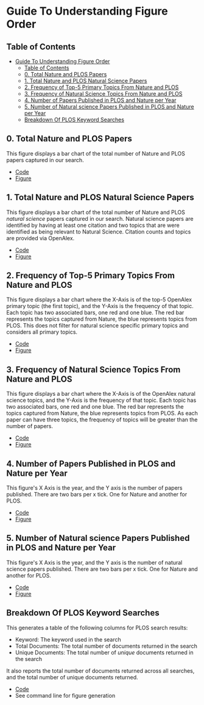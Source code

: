 # Guide To Understanding Figure Order

## Table of Contents

- [Guide To Understanding Figure Order](#guide-to-understanding-figure-order)
  - [Table of Contents](#table-of-contents)
  - [0. Total Nature and PLOS Papers](#0-total-nature-and-plos-papers)
  - [1. Total Nature and PLOS Natural Science Papers](#1-total-nature-and-plos-natural-science-papers)
  - [2. Frequency of Top-5 Primary Topics From Nature and PLOS](#2-frequency-of-top-5-primary-topics-from-nature-and-plos)
  - [3. Frequency of Natural Science Topics From Nature and PLOS](#3-frequency-of-natural-science-topics-from-nature-and-plos)
  - [4. Number of Papers Published in PLOS and Nature per Year](#4-number-of-papers-published-in-plos-and-nature-per-year)
  - [5. Number of Natural science Papers Published in PLOS and Nature per Year](#5-number-of-natural-science-papers-published-in-plos-and-nature-per-year)
  - [Breakdown Of PLOS Keyword Searches](#breakdown-of-plos-keyword-searches)

## 0. Total Nature and PLOS Papers

This figure displays a bar chart of the total number of Nature and PLOS papers
captured in our search.

- [Code](total_plos_nature_papers.py)
- [Figure](total_plos_nature_papers.pdf)

## 1. Total Nature and PLOS Natural Science Papers

This figure displays a bar chart of the total number of Nature and PLOS *natural
science* papers captured in our search. Natural science papers are identified by
having at least one citation and two topics that are were identified as being
relevant to Natural Science. Citation counts and topics are provided via
OpenAlex.

- [Code](total_plos_nature_natural_science_papers.py)
- [Figure](total_plos_nature_natural_science_papers.pdf)

## 2. Frequency of Top-5 Primary Topics From Nature and PLOS

This figure displays a bar chart where the X-Axis is of the top-5 OpenAlex
primary topic (the first topic), and the Y-Axis is the frequency of that topic.
Each topic has two associated bars, one red and one blue. The red bar represents
the topics captured from Nature, the blue represents topics from PLOS. This does
not filter for natural science specific primary topics and considers all primary
topics.

- [Code](frequency_of_top_5_primary_topics_nature_plos.py)
- [Figure](frequency_of_top_5_primary_topics_nature_plos.pdf)

## 3. Frequency of Natural Science Topics From Nature and PLOS

This figure displays a bar chart where the X-Axis is of the OpenAlex natural
science topics, and the Y-Axis is the frequency of that topic. Each topic has
two associated bars, one red and one blue. The red bar represents the topics
captured from Nature, the blue represents topics from PLOS. As each paper can
have three topics, the frequency of topics will be greater than the number of
papers.

- [Code](frequency_of_natural_science_topics.py)
- [Figure](frequency_of_natural_science_topics.pdf)

## 4. Number of Papers Published in PLOS and Nature per Year

This figure's X Axis is the year, and the Y axis is the number of papers
published. There are two bars per x tick. One for Nature and another for PLOS.

- [Code](number_of_papers_published_per_year.py)
- [Figure](number_of_papers_published_per_year.pdf)

## 5. Number of Natural science Papers Published in PLOS and Nature per Year

This figure's X Axis is the year, and the Y axis is the number of natural
science papers published. There are two bars per x tick. One for Nature and
another for PLOS.

- [Code](number_of_natural_science_papers_published_per_year.py)
- [Figure](number_of_natural_science_papers_published_per_year.pdf)

## Breakdown Of PLOS Keyword Searches

This generates a table of the following columns for PLOS search results:

- Keyword: The keyword used in the search
- Total Documents: The total number of documents returned in the search
- Unique Documents: The total number of *unique* documents returned in the
  search

It also reports the total number of documents returned across all searches, and
the total number of unique documents returned.

- [Code](breakdown_of_plos_keyword_searches.py)
- See command line for figure generation
